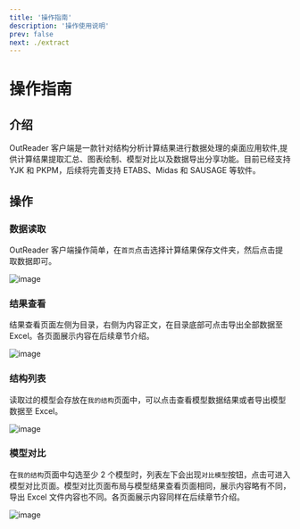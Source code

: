 ```yaml
---
title: '操作指南'
description: '操作使用说明'
prev: false
next: ./extract
---
```


# 操作指南

## 介绍

OutReader 客户端是一款针对结构分析计算结果进行数据处理的桌面应用软件,提供计算结果提取汇总、图表绘制、模型对比以及数据导出分享功能。目前已经支持 YJK 和 PKPM，后续将完善支持 ETABS、Midas 和 SAUSAGE 等软件。

## 操作

### 数据读取

OutReader 客户端操作简单，在`首页`点击选择计算结果保存文件夹，然后点击提取数据即可。

![image](/extractData.png)

### 结果查看

结果查看页面左侧为目录，右侧为内容正文，在目录底部可点击导出全部数据至 Excel。各页面展示内容在后续章节介绍。

![image](/mainPage.png)

### 结构列表

读取过的模型会存放在`我的结构`页面中，可以点击查看模型数据结果或者导出模型数据至 Excel。

![image](/modelList.png)

### 模型对比

在`我的结构`页面中勾选至少 2 个模型时，列表左下会出现`对比模型`按钮，点击可进入模型对比页面。模型对比页面布局与模型结果查看页面相同，展示内容略有不同，导出 Excel 文件内容也不同。各页面展示内容同样在后续章节介绍。

![image](/comparePage.png)
